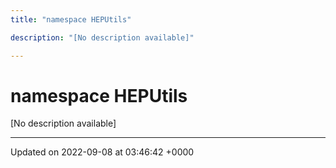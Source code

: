 ```yaml
---
title: "namespace HEPUtils"

description: "[No description available]"

---
```


# namespace HEPUtils

[No description available]






-------------------------------

Updated on 2022-09-08 at 03:46:42 +0000
